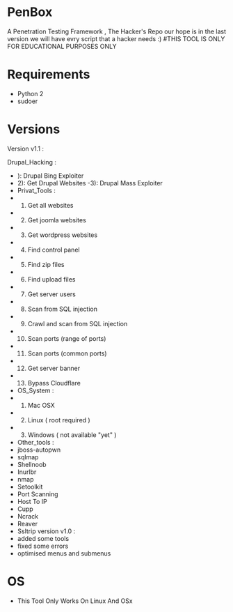 # PenBox
A Penetration Testing Framework , The Hacker's Repo 
our hope is in the last version we will have evry script that a hacker needs :)
#THIS TOOL IS ONLY FOR EDUCATIONAL PURPOSES ONLY 
# Requirements

* Python 2
* sudoer 

# Versions
Version v1.1 : 

Drupal_Hacking : 
- ): Drupal Bing Exploiter
- 2): Get Drupal Websites
-3): Drupal Mass Exploiter
- Privat_Tools : 
- 1) Get all websites
- 2) Get joomla websites
- 3) Get wordpress websites 
- 4) Find control panel
- 5) Find zip files
- 6) Find upload files
- 7) Get server users
- 8) Scan from SQL injection
- 9) Crawl and scan from SQL injection
- 10) Scan ports (range of ports)
- 11) Scan ports (common ports)
- 12) Get server banner
- 13) Bypass Cloudflare
- OS_System : 
- 1) Mac OSX
- 2) Linux ( root required ) 
- 3) Windows ( not available "yet" )
- Other_tools : 
- jboss-autopwn
- sqlmap
- Shellnoob
- Inurlbr
- nmap
- Setoolkit
- Port Scanning
- Host To IP
- Cupp
- Ncrack
- Reaver
- Ssltrip
version v1.0 : 
- added some tools
- fixed some errors 
- optimised menus and submenus 

# OS 
- This Tool Only Works On Linux And OSx

